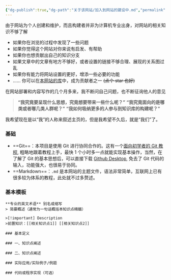 ```yaml
---
{"dg-publish":true,"dg-path":"关于该网站/加入到网站的建设中.md","permalink":"/关于该网站/加入到网站的建设中/","dgPassFrontmatter":true,"noteIcon":"","created":"2024-08-15T17:46:35.756+08:00","updated":"2024-11-18T23:25:24.204+08:00"}
---
```


由于网站为个人创建和维护，而且构建者并非为计算机专业出身，对网站的相关知识不够了解
- 如果你在浏览的过程中发现了一些问题
- 如果你觉得这个网站对你来说有启发、有帮助
- 如果你也想贡献出自己的知识分支
- 如果文章中的文章有地方不够好，或者设置的链接不够合理、展现的关系图过乱
- 如果你有能力将网站设置的更好，增添一些必要的功能
- ......
你可以在[本网站的库](https://github.com/UNLINEARITY/Learn-for-Everything)中，成为贡献者之一   ~~(点个 star 也好)~~

在网站部署和内容写作的几个月多来，我不断问自己问题，也不断征询他人的意见
>**“我究竟要呈现什么思想，究竟想要带来一些什么呢？”**
>**“我究竟面向的是哪类或者哪几类人群呢？”**
>**“我如何吸纳更多的人参与到知识库的构建呢？”**

我希望现在是以“我”的人称来叙述主页的，但是我希望不久后，就是“我们”了。
### 基础
- ==Git==：本项目是使用 Git 进行协同合作的。这有一个[面向初学者的 Git 教程](https://www.liaoxuefeng.com/wiki/896043488029600), 粗略地跟着教程上手，最快 1 个小时多一点就能实现基本操作，当然，在了解了 Git 的基本思想后，可以直接下载 [Github Desktop](https://desktop.github.com/), 免去了 Git 代码的输入，功能强大，也很易于协同。
- ==Markdown==：`.md` 是本网站的主题文件，语法非常简单，互联网上已有很多较为体系的教程，此处就不过多赘述。
### 基本模板
```
**专业的英文术语** 别名或缩写
> 简要概述（通常为一句话概括本知识点精髓）

>[!important] Description
>前置知识：[[相关知识点1]] [[相关知识点2]]  

### 基本定义

### 一、知识点阐述

### 二、知识点阐述

### 实际应用/实际例子/例题

### 代码或程序实现（可选）
```



